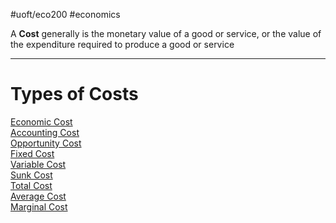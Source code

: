 #uoft/eco200 #economics 

A **Cost** generally is the monetary value of a good or service, or the value of the expenditure required to produce a good or service

---
# Types of Costs
[Economic Cost](Economic%20Cost.md)  
[Accounting Cost](Accounting%20Cost.md)  
[Opportunity Cost](Opportunity%20Cost.md)  
[Fixed Cost](Fixed%20Cost.md)  
[Variable Cost](Variable%20Cost.md)  
[Sunk Cost](Sunk%20Cost.md)  
[Total Cost](Total%20Cost.md)  
[Average Cost](Average%20Cost.md)  
[Marginal Cost](Marginal%20Cost.md)